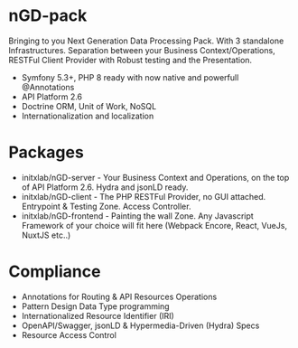 
# nGD-pack
Bringing to you Next Generation Data Processing Pack. With 3 standalone Infrastructures. Separation between your Business Context/Operations, RESTFul Client Provider with Robust testing and the Presentation.
- Symfony 5.3+, PHP 8 ready with now native and powerfull @Annotations
- API Platform 2.6
- Doctrine ORM, Unit of Work, NoSQL
- Internationalization and localization

# Packages
- initxlab/nGD-server - Your Business Context and Operations, on the top of API Platform 2.6. Hydra and jsonLD ready.
- initxlab/nGD-client - The PHP RESTFul Provider, no GUI attached. Entrypoint & Testing Zone. Access Controller.
- initxlab/nGD-frontend - Painting the wall Zone. Any Javascript Framework of your choice will fit here (Webpack Encore, React, VueJs, NuxtJS etc..)

# Compliance
- Annotations for Routing & API Resources Operations
- Pattern Design Data Type programming
- Internationalized Resource Identifier (IRI)
- OpenAPI/Swagger, jsonLD & Hypermedia-Driven (Hydra) Specs
- Resource Access Control
